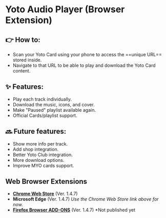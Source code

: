 # Yoto Audio Player (Browser Extension)

## 👉 **How to:**
- Scan your Yoto Card using your phone to access the ==unique URL== stored inside.
- Navigate to that URL to be able to play and download the Yoto Card content.

## ✨ **Features:**
- Play each track individually.
- Download the music, icons, and cover.
- Make "Paused" playlist available again.
- Official Cards/playlist support.

## 🔜 **Future features:**
- Show more info per track.
- Add shop integration.
- Better Yoto Club integration.
- More download options.
- Improve MYO cards support.

## Web Browser Extensions
- **[Chrome Web Store](https://chromewebstore.google.com/detail/yoto-audio-player/ndmodaehbkhkcmpmplnlijknkcppllfn)** (Ver. 1.4.7)
- **Microsoft Edge** (Ver. 1.4.7) *Use the Chrome Web Store link above for now.*
- **[Firefox Browser ADD-ONS](https://addons.mozilla.org/es/firefox/addon/yoto-audio-player/)** (Ver. 1.4.7) *Not published yet
